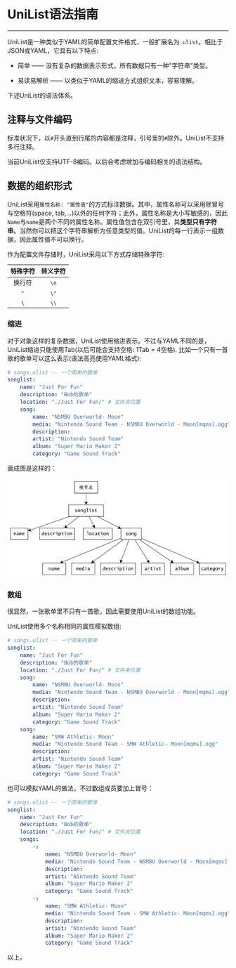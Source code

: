 # UniList语法指南

---

UniList是一种类似于YAML的简单配置文件格式，一般扩展名为`.ulist`。相比于JSON或YAML，它具有以下特点:

- 简单 —— 没有复杂的数据表示形式，所有数据只有一种"字符串"类型。

- 易读易解析 —— 以类似于YAML的缩进方式组织文本，容易理解。

下述UniList的语法体系。

## 注释与文件编码

标准状况下，以`#`开头直到行尾的内容都是注释，引号里的`#`除外。UniList不支持多行注释。

当前UniList仅支持UTF-8编码。以后会考虑增加与编码相关的语法结构。

## 数据的组织形式

UniList采用`属性名称: "属性值"`的方式标注数据。其中，属性名称可以采用除冒号与空格符(space, tab,...)以外的任何字符；此外，属性名称是大小写敏感的，因此`Name`与`name`是两个不同的属性名称。属性值包含在双引号里，其**类型只有字符串**。当然你可以把这个字符串解析为任意类型的值。UniList的每一行表示一组数据，因此属性值不可以换行。

作为配置文件存储时，UniList采用以下方式存储特殊字符:

| 特殊字符 | 转义字符 |
|:----:|:----:|
| 换行符  | `\n` |
| `"`  | `\"` |
| `\`  | `\\` |

### 缩进

对于对象这样的复杂数据，UniList使用缩进表示。不过与YAML不同的是，UniList缩进只能使用Tab(以后可能会支持空格: 1Tab = 4空格). 比如一个只有一首歌的歌单可以这么表示(语法高亮使用YAML格式):

```yaml
# songs.ulist -- 一个简单的歌单
songlist:
	name: "Just For Fun"
	description: "Bob的歌单"
	location: "./Just For Fun/" # 文件夹位置
	song:
		name: "NSMBU Overworld- Moon"
		media: "Nintendo Sound Team - NSMBU Overworld - Moon[mqms].ogg" # 文件位置
		description:
		artist: "Nintendo Sound Team"
		album: "Super Mario Maker 2"
		category: "Game Sound Track"
```

画成图是这样的：

<img src="ulist_basic_data_1.png" title="" alt="" data-align="center">

### 数组

很显然，一张歌单里不只有一首歌，因此需要使用UniList的数组功能。

UniList使用多个名称相同的属性模拟数组:

```yaml
# songs.ulist -- 一个简单的歌单
songlist:
	name: "Just For Fun"
	description: "Bob的歌单"
	location: "./Just For Fun/" # 文件夹位置
	song:
		name: "NSMBU Overworld- Moon"
		media: "Nintendo Sound Team - NSMBU Overworld - Moon[mqms].ogg" # 文件位置
		description:
		artist: "Nintendo Sound Team"
		album: "Super Mario Maker 2"
		category: "Game Sound Track"
	song:
		name: "SMW Athletic- Moon"
		media: "Nintendo Sound Team - SMW Athletic- Moon[mqms].ogg"
		description:
		artist: "Nintendo Sound Team"
		album: "Super Mario Maker 2"
		category: "Game Sound Track"
```

也可以模拟YAML的做法，不过数组成员要加上冒号：

```yaml
# songs.ulist -- 一个简单的歌单
songlist:
	name: "Just For Fun"
	description: "Bob的歌单"
	location: "./Just For Fun/" # 文件夹位置
	songs:
		-:
			name: "NSMBU Overworld- Moon"
			media: "Nintendo Sound Team - NSMBU Overworld - Moon[mqms].ogg" # 文件位置
			description:
			artist: "Nintendo Sound Team"
			album: "Super Mario Maker 2"
			category: "Game Sound Track"
		-:
			name: "SMW Athletic- Moon"
			media: "Nintendo Sound Team - SMW Athletic- Moon[mqms].ogg"
			description:
			artist: "Nintendo Sound Team"
			album: "Super Mario Maker 2"
			category: "Game Sound Track"
```

以上。
